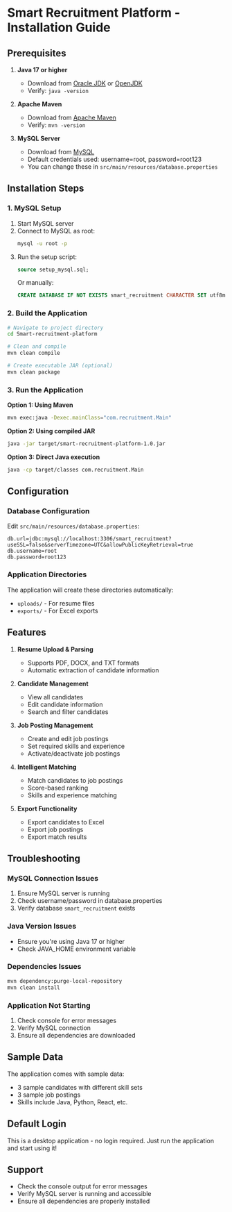 # Smart Recruitment Platform - Installation Guide

## Prerequisites

1. **Java 17 or higher**
   - Download from [Oracle JDK](https://www.oracle.com/java/technologies/downloads/) or [OpenJDK](https://openjdk.org/)
   - Verify: `java -version`

2. **Apache Maven**
   - Download from [Apache Maven](https://maven.apache.org/download.cgi)
   - Verify: `mvn -version`

3. **MySQL Server**
   - Download from [MySQL](https://dev.mysql.com/downloads/mysql/)
   - Default credentials used: username=root, password=root123
   - You can change these in `src/main/resources/database.properties`

## Installation Steps

### 1. MySQL Setup
1. Start MySQL server
2. Connect to MySQL as root:
   ```bash
   mysql -u root -p
   ```
3. Run the setup script:
   ```sql
   source setup_mysql.sql;
   ```
   Or manually:
   ```sql
   CREATE DATABASE IF NOT EXISTS smart_recruitment CHARACTER SET utf8mb4 COLLATE utf8mb4_unicode_ci;
   ```

### 2. Build the Application
```bash
# Navigate to project directory
cd Smart-recruitment-platform

# Clean and compile
mvn clean compile

# Create executable JAR (optional)
mvn clean package
```

### 3. Run the Application

**Option 1: Using Maven**
```bash
mvn exec:java -Dexec.mainClass="com.recruitment.Main"
```

**Option 2: Using compiled JAR**
```bash
java -jar target/smart-recruitment-platform-1.0.jar
```

**Option 3: Direct Java execution**
```bash
java -cp target/classes com.recruitment.Main
```

## Configuration

### Database Configuration
Edit `src/main/resources/database.properties`:
```properties
db.url=jdbc:mysql://localhost:3306/smart_recruitment?useSSL=false&serverTimezone=UTC&allowPublicKeyRetrieval=true
db.username=root
db.password=root123
```

### Application Directories
The application will create these directories automatically:
- `uploads/` - For resume files
- `exports/` - For Excel exports

## Features

1. **Resume Upload & Parsing**
   - Supports PDF, DOCX, and TXT formats
   - Automatic extraction of candidate information

2. **Candidate Management**
   - View all candidates
   - Edit candidate information
   - Search and filter candidates

3. **Job Posting Management**
   - Create and edit job postings
   - Set required skills and experience
   - Activate/deactivate job postings

4. **Intelligent Matching**
   - Match candidates to job postings
   - Score-based ranking
   - Skills and experience matching

5. **Export Functionality**
   - Export candidates to Excel
   - Export job postings
   - Export match results

## Troubleshooting

### MySQL Connection Issues
1. Ensure MySQL server is running
2. Check username/password in database.properties
3. Verify database `smart_recruitment` exists

### Java Version Issues
- Ensure you're using Java 17 or higher
- Check JAVA_HOME environment variable

### Dependencies Issues
```bash
mvn dependency:purge-local-repository
mvn clean install
```

### Application Not Starting
1. Check console for error messages
2. Verify MySQL connection
3. Ensure all dependencies are downloaded

## Sample Data
The application comes with sample data:
- 3 sample candidates with different skill sets
- 3 sample job postings
- Skills include Java, Python, React, etc.

## Default Login
This is a desktop application - no login required.
Just run the application and start using it!

## Support
- Check the console output for error messages
- Verify MySQL server is running and accessible
- Ensure all dependencies are properly installed
